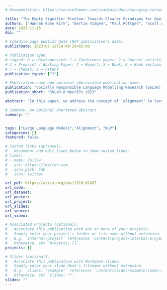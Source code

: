 ```yaml
---
# Documentation: https://sourcethemes.com/academic/docs/managing-content/

title: "The Empty Signifier Problem: Towards Clearer Paradigms for Operationalising "Alignment" in Large Language Models"
authors: ["Hannah Rose Kirk", "Bertie Vidgen", "Paul Röttger", "Scott A. Hale"]
date: 2023-11-15
doi: ""

# Schedule page publish date (NOT publication's date).
publishDate: 2023-07-12T14:48:20+01:00

# Publication type.
# Legend: 0 = Uncategorized; 1 = Conference paper; 2 = Journal article;
# 3 = Preprint / Working Paper; 4 = Report; 5 = Book; 6 = Book section;
# 7 = Thesis; 8 = Patent
publication_types: ["1"]

# Publication name and optional abbreviated publication name.
publication: "Socially Responsible Language Modelling Research (SoLaR) @ NeurIPs 2023"
publication_short: "SoLaR @ NeurIPs 2023"

abstract: "In this paper, we address the concept of 'alignment' in large language models (LLMs) through the lens of post-structuralist socio-political theory, specifically examining its parallels to empty signifiers. To establish a shared vocabulary around how abstract concepts of alignment are operationalised in empirical datasets, we propose a framework that demarcates: 1) which dimensions of model behaviour are considered important, then 2) how meanings and definitions are ascribed to these dimensions, and by whom. We situate existing empirical literature and provide guidance on deciding which paradigm to follow. Through this framework, we aim to foster a culture of transparency and critical evaluation, aiding the community in navigating the complexities of aligning LLMs with human populations."

# Summary. An optional shortened abstract.
summary: ""


tags: ["Large Language Models","Alignment", "NLP"]
categories: []
featured: false

# Custom links (optional).
#   Uncomment and edit lines below to show custom links.
# links:
# - name: Follow
#   url: https://twitter.com
#   icon_pack: fab
#   icon: twitter

url_pdf: https://arxiv.org/abs/2310.02457
url_code: 
url_dataset:
url_poster:
url_project:
url_slides:
url_source:
url_video:

# Associated Projects (optional).
#   Associate this publication with one or more of your projects.
#   Simply enter your project's folder or file name without extension.
#   E.g. `internal-project` references `content/project/internal-project/index.md`.
#   Otherwise, set `projects: []`.
projects: []

# Slides (optional).
#   Associate this publication with Markdown slides.
#   Simply enter your slide deck's filename without extension.
#   E.g. `slides: "example"` references `content/slides/example/index.md`.
#   Otherwise, set `slides: ""`.
slides: ""
---
```

